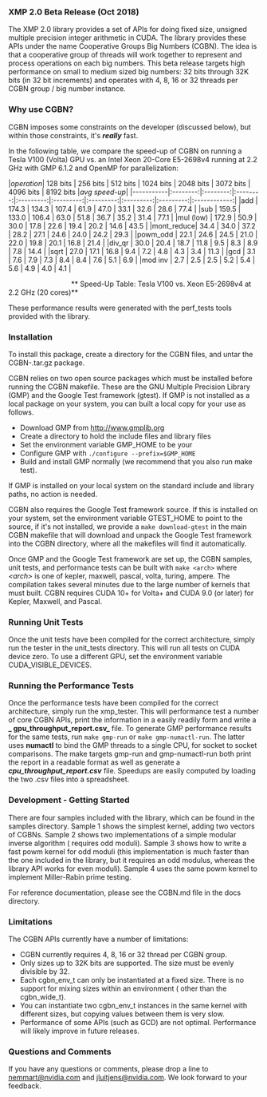 ### XMP 2.0 Beta Release (Oct 2018)

The XMP 2.0 library provides a set of APIs for doing fixed size, unsigned multiple precision integer arithmetic in CUDA.
The library provides these APIs under the name Cooperative Groups Big Numbers (CGBN). The idea is that a cooperative
group of threads will work together to represent and process operations on each big numbers. This beta release targets
high performance on small to medium sized big numbers:  32 bits through 32K bits (in 32 bit increments) and operates
with 4, 8, 16 or 32 threads per CGBN group / big number instance.

### Why use CGBN?

CGBN imposes some constraints on the developer (discussed below), but within those constraints, it's **_really_** fast.

In the following table, we compare the speed-up of CGBN on running a Tesla V100 (Volta) GPU vs. an Intel Xeon 20-Core
E5-2698v4 running at 2.2 GHz with GMP 6.1.2 and OpenMP for parallelization:

|_operation_| 128 bits | 256 bits | 512 bits | 1024 bits | 2048 bits | 3072 bits | 4096 bits | 8192 bits |_avg
speed-up_|
|-----------|:--------:|:--------:|:--------:|:---------:|:---------:|:---------:|:---------:|:---------:|:------------:|
|add        | 174.3    | 134.3    | 107.4    | 61.9      | 47.0      | 33.1      | 32.6      | 28.6      | 77.4         |
|sub        | 159.5    | 133.0    | 106.4    | 63.0      | 51.8      | 36.7      | 35.2      | 31.4      | 77.1         |
|mul (low)  | 172.9    | 50.9     | 30.0     | 17.8      | 22.6      | 19.4      | 20.2      | 14.6      | 43.5         |
|mont_reduce| 34.4     | 34.0     | 37.2     | 28.2      | 27.1      | 24.6      | 24.0      | 24.2      | 29.3         |
|powm_odd   | 22.1     | 24.6     | 24.5     | 21.0      | 22.0      | 19.8      | 20.1      | 16.8      | 21.4         |
|div_qr     | 30.0     | 20.4     | 18.7     | 11.8      | 9.5       | 8.3       | 8.9       | 7.8       | 14.4         |
|sqrt       | 27.0     | 17.1     | 16.8     | 9.4       | 7.2       | 4.8       | 4.3       | 3.4       | 11.3         |
|gcd        | 3.1      | 7.6      | 7.9      | 7.3       | 8.4       | 8.4       | 7.6       | 5.1       | 6.9          |
|mod inv    | 2.7      | 2.5      | 2.5      | 5.2       | 5.4       | 5.6       | 4.9       | 4.0       | 4.1          |

&nbsp; &nbsp; &nbsp; &nbsp; &nbsp; &nbsp; &nbsp; &nbsp; &nbsp; &nbsp; &nbsp; &nbsp; &nbsp; &nbsp; &nbsp; &nbsp; **
Speed-Up Table:  Tesla V100 vs. Xeon E5-2698v4 at 2.2 GHz (20 cores)**

These performance results were generated with the perf_tests tools provided with the library.

### Installation

To install this package, create a directory for the CGBN files, and untar the CGBN-<date>.tar.gz package.

CGBN relies on two open source packages which must be installed before running the CGBN makefile. These are the GNU
Multiple Precision Library (GMP) and the Google Test framework (gtest). If GMP is not installed as a local package on
your system, you can built a local copy for your use as follows.

* Download GMP from http://www.gmplib.org
* Create a directory to hold the include files and library files
* Set the environment variable GMP_HOME to be your
* Configure GMP with `./configure --prefix=$GMP_HOME`
* Build and install GMP normally (we recommend that you also run make test).

If GMP is installed on your local system on the standard include and library paths, no action is needed.

CGBN also requires the Google Test framework source. If this is installed on your system, set the environment variable
GTEST_HOME to point to the source, if it's not installed, we provide a `make download-gtest` in the main CGBN makefile
that will download and unpack the Google Test framework into the CGBN directory, where all the makefiles will find it
automatically.

Once GMP and the Google Test framework are set up, the CGBN samples, unit tests, and performance tests can be built
with `make <arch>` where _\<arch\>_ is one of kepler, maxwell, pascal, volta, turing, ampere. The compilation takes
several minutes due to the large number of kernels that must built. CGBN requires CUDA 10+ for Volta+ and CUDA 9.0 (or
later) for Kepler, Maxwell, and Pascal.

### Running Unit Tests

Once the unit tests have been compiled for the correct architecture, simply run the tester in the unit_tests directory.
This will run all tests on CUDA device zero. To use a different GPU, set the environment variable CUDA_VISIBLE_DEVICES.

### Running the Performance Tests

Once the performance tests have been compiled for the correct architecture, simply run the xmp_tester. This will
performance test a number of core CGBN APIs, print the information in a easily readily form and write a **_
gpu\_throughput\_report.csv_** file. To generate GMP performance results for the same tests, run `make gmp-run`
or `make gmp-numactl-run`. The latter uses **numactl** to bind the GMP threads to a single CPU, for socket to socket
comparisons. The make targets gmp-run and gmp-numactl-run both print the report in a readable format as well as generate
a **_cpu\_throughput\_report.csv_** file. Speedups are easily computed by loading the two .csv files into a spreadsheet.

### Development - Getting Started

There are four samples included with the library, which can be found in the samples directory. Sample 1 shows the
simplest kernel, adding two vectors of CGBNs. Sample 2 shows two implementations of a simple modular inverse algorithm (
requires odd moduli). Sample 3 shows how to write a fast powm kernel for odd moduli (this implementation is much faster
than the one included in the library, but it requires an odd modulus, whereas the library API works for even moduli).
Sample 4 uses the same powm kernel to implement Miller-Rabin prime testing.

For reference documentation, please see the CGBN.md file in the docs directory.

### Limitations

The CGBN APIs currently have a number of limitations:

* CGBN currently requires 4, 8, 16 or 32 thread per CGBN group.
* Only sizes up to 32K bits are supported. The size must be evenly divisible by 32.
* Each cgbn_env_t can only be instantiated at a fixed size. There is no support for mixing sizes within an environment (
  other than the cgbn_wide_t).
* You can instantiate two cgbn_env_t instances in the same kernel with different sizes, but copying values between them
  is very slow.
* Performance of some APIs (such as GCD) are not optimal. Performance will likely improve in future releases.

### Questions and Comments

If you have any questions or comments, please drop a line to nemmart@nvidia.com and jluitjens@nvidia.com. We look
forward to your feedback.


